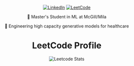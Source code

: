<div align="center">

[![LinkedIn](https://img.shields.io/badge/LinkedIn-0077B5?style=for-the-badge&logo=linkedin&logoColor=white)]([https://www.linkedin.com/in/myprofile](https://www.linkedin.com/in/mohamed-mohamed-13455719b/))
[![LeetCode](https://img.shields.io/badge/LeetCode-FFA116?style=for-the-badge&logo=leetcode&logoColor=white)](https://leetcode.com/lesupermomo)

 🌱 Master's Student in ML at McGill/Mila
 
 🔭 Engineering high capacity generative models for healthcare

# LeetCode Profile
![Leetcode Stats](https://leetcard.jacoblin.cool/lesupermomo?ext=contest)



<!--
**lesupermomo/lesupermomo** is a ✨ _special_ ✨ repository because its `README.md` (this file) appears on your GitHub profile.

Here are some ideas to get you started:

- 🔭 I’m currently working on ...
- 🌱 I’m currently learning ...
- 👯 I’m looking to collaborate on ...
- 🤔 I’m looking for help with ...
- 💬 Ask me about ...
- 📫 How to reach me: ...
- 😄 Pronouns: ...
- ⚡ Fun fact: ...
-->

</div>
